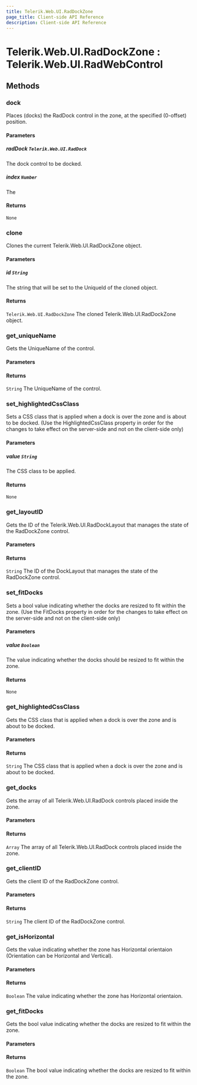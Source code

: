 ```yaml
---
title: Telerik.Web.UI.RadDockZone
page_title: Client-side API Reference
description: Client-side API Reference
---
```


# Telerik.Web.UI.RadDockZone : Telerik.Web.UI.RadWebControl 

## Methods

### dock

Places (docks) the RadDock control in the zone, at the specified (0-offset) position.

#### Parameters

##### radDock `Telerik.Web.UI.RadDock`

 The dock control to be docked.

##### index `Number`

 The 

#### Returns

`None` 

### clone

Clones the current Telerik.Web.UI.RadDockZone object.

#### Parameters

##### id `String`

The string that will be set to the UniqueId of the cloned object.

#### Returns

`Telerik.Web.UI.RadDockZone` The cloned Telerik.Web.UI.RadDockZone object.

### get_uniqueName

Gets the UniqueName of the control.

#### Parameters

#### Returns

`String` The UniqueName of the control.

### set_highlightedCssClass

Sets a CSS class that is applied when a dock is over the zone and is about to be docked. (Use the HighlightedCssClass property in order for the changes to take effect on the server-side and not on the client-side only)

#### Parameters

##### value `String`

 The CSS class to be applied.

#### Returns

`None` 

### get_layoutID

Gets the ID of the Telerik.Web.UI.RadDockLayout that manages the state of the RadDockZone control.

#### Parameters

#### Returns

`String` The ID of the DockLayout that manages the state of the RadDockZone control.

### set_fitDocks

Sets a bool value indicating whether the docks are resized to fit within the zone. (Use the FitDocks property in order for the changes to take effect on the server-side and not on the client-side only)

#### Parameters

##### value `Boolean`

The value indicating whether the docks should be resized to fit within the zone.

#### Returns

`None` 

### get_highlightedCssClass

Gets the CSS class that is applied when a dock is over the zone and is about to be docked.

#### Parameters

#### Returns

`String` The CSS class that is applied when a dock is over the zone and is about to be docked.

### get_docks

Gets the array of all Telerik.Web.UI.RadDock controls placed inside the zone.

#### Parameters

#### Returns

`Array`  The array of all Telerik.Web.UI.RadDock controls placed inside the zone.

### get_clientID

Gets the client ID of the RadDockZone control.

#### Parameters

#### Returns

`String` The client ID of the RadDockZone control.

### get_isHorizontal

Gets the value indicating whether the zone has Horizontal orientaion (Orientation can be Horizontal and Vertical).

#### Parameters

#### Returns

`Boolean` The value indicating whether the zone has Horizontal orientaion.

### get_fitDocks

Gets the bool value indicating whether the docks are resized to fit within the zone.

#### Parameters

#### Returns

`Boolean` The bool value indicating whether the docks are resized to fit within the zone.

